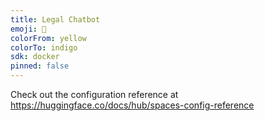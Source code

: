 ```yaml
---
title: Legal Chatbot
emoji: 🚀
colorFrom: yellow
colorTo: indigo
sdk: docker
pinned: false
---
```


Check out the configuration reference at https://huggingface.co/docs/hub/spaces-config-reference
